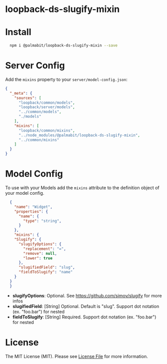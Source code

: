 loopback-ds-slugify-mixin
=============

# Install

```bash
  npm i @palmabit/loopback-ds-slugify-mixin --save
```

# Server Config

Add the `mixins` property to your `server/model-config.json`:

```json
{
  "_meta": {
    "sources": [
      "loopback/common/models",
      "loopback/server/models",
      "../common/models",
      "./models"
    ],
    "mixins": [
      "loopback/common/mixins",
      "../node_modules/@palmabit/loopback-ds-slugify-mixin",
      "../common/mixins"
    ]
  }
}
```

# Model Config

To use with your Models add the `mixins` attribute to the definition object of your model config.

```json
  {
    "name": "Widget",
    "properties": {
      "name": {
        "type": "string",
      }
    },
    "mixins": {
    "Slugify": {
      "slugifyOptions": { 
        "replacement": "=",
        "remove": null,
        "lower": true
      },
      "slugifiedField": "slug",
      "fieldToSlugify": "name"
    }
  }
  }
```

- **slugifyOptions**: Optional. See https://github.com/simov/slugify for more infos
- **slugifiedField**: [String] Optional. Default is "slug". Support dot notation (ex. "foo.bar") for nested
- **fieldToSlugify**: [String] Required. Support dot notation (ex. "foo.bar") for nested

# License
The MIT License (MIT). Please see [License File](LICENSE) for more information.
